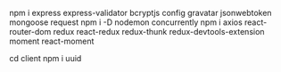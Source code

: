 npm i express express-validator bcryptjs config gravatar jsonwebtoken mongoose request 
npm i -D nodemon concurrently
npm i axios react-router-dom redux react-redux redux-thunk redux-devtools-extension moment react-moment

cd client
npm i uuid
